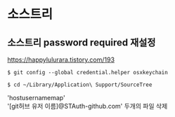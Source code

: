 # 소스트리  

## 소스트리 password required 재설정

https://happylulurara.tistory.com/193

```
$ git config --global credential.helper osxkeychain
```

```
$ cd ~/Library/Application\ Support/SourceTree 
```

'hostusernamemap'  
'[git허브 유저 이름]@STAuth-github.com'
두개의 파일 삭제  